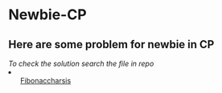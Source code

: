 # Newbie-CP
<h2>Here are some problem for newbie in CP</h2>
<i>To check the solution search the file in repo</i>
<li>
  <ul><a href="https://codeforces.com/problemset/problem/1853/B">Fibonaccharsis</ul>
</li>
